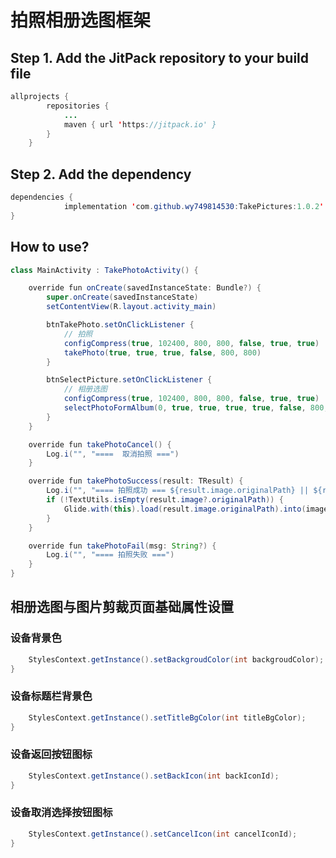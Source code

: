 # 拍照相册选图框架

## Step 1. Add the JitPack repository to your build file
```java
allprojects {
		repositories {
			...
			maven { url 'https://jitpack.io' }
		}
	}
```

## Step 2. Add the dependency
```java
dependencies {
	        implementation 'com.github.wy749814530:TakePictures:1.0.2'
}
```

## How to use?
```java
class MainActivity : TakePhotoActivity() {

    override fun onCreate(savedInstanceState: Bundle?) {
        super.onCreate(savedInstanceState)
        setContentView(R.layout.activity_main)

        btnTakePhoto.setOnClickListener {
			// 拍照
            configCompress(true, 102400, 800, 800, false, true, true)
            takePhoto(true, true, true, false, 800, 800)
        }

        btnSelectPicture.setOnClickListener {
			// 相册选图
            configCompress(true, 102400, 800, 800, false, true, true)
            selectPhotoFormAlbum(0, true, true, true, true, false, 800, 800)
        }
    }

    override fun takePhotoCancel() {
        Log.i("", "====  取消拍照 ===")
    }

    override fun takePhotoSuccess(result: TResult) {
        Log.i("", "==== 拍照成功 === ${result.image.originalPath} || ${result.image.compressPath}")
        if (!TextUtils.isEmpty(result.image?.originalPath)) {
            Glide.with(this).load(result.image.originalPath).into(imageView)
        }
    }

    override fun takePhotoFail(msg: String?) {
        Log.i("", "==== 拍照失败 ===")
    }
}
```

## 相册选图与图片剪裁页面基础属性设置

### 设备背景色
```java
    StylesContext.getInstance().setBackgroudColor(int backgroudColor);
}
```

### 设备标题栏背景色
```java
    StylesContext.getInstance().setTitleBgColor(int titleBgColor);
}
```

### 设备返回按钮图标
```java
    StylesContext.getInstance().setBackIcon(int backIconId);
}
```

### 设备取消选择按钮图标
```java
    StylesContext.getInstance().setCancelIcon(int cancelIconId);
}
```




    